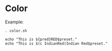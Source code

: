 # Color

Example:

```
. color.sh

echo "This is ${pred}RED$preset."
echo "This is $(c IndianRed)Indian Red$preset."
```
